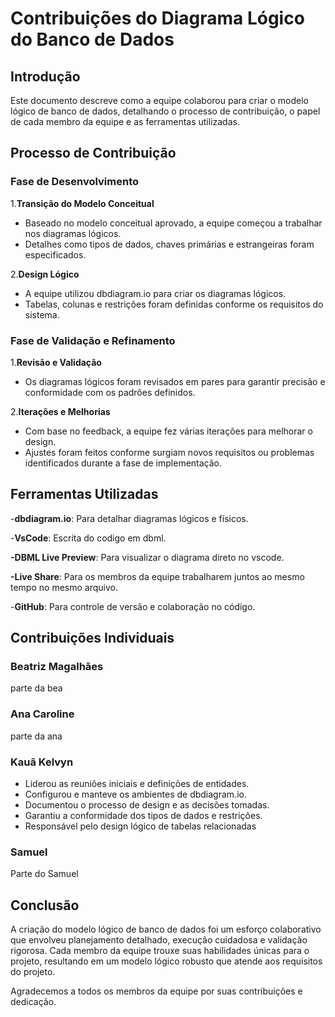 # Contribuições do Diagrama Lógico do Banco de Dados

## Introdução

Este documento descreve como a equipe colaborou para criar o modelo lógico de banco de dados, detalhando o processo de contribuição, o papel de cada membro da equipe e as ferramentas utilizadas.

## Processo de Contribuição

### Fase de Desenvolvimento

1.**Transição do Modelo Conceitual**

- Baseado no modelo conceitual aprovado, a equipe começou a trabalhar nos diagramas lógicos.
- Detalhes como tipos de dados, chaves primárias e estrangeiras foram especificados.

2.**Design Lógico**

- A equipe utilizou dbdiagram.io para criar os diagramas lógicos.
- Tabelas, colunas e restrições foram definidas conforme os requisitos do sistema.

### Fase de Validação e Refinamento

1.**Revisão e Validação**

- Os diagramas lógicos foram revisados em pares para garantir precisão e conformidade com os padrões definidos.

2.**Iterações e Melhorias**

- Com base no feedback, a equipe fez várias iterações para melhorar o design.
- Ajustes foram feitos conforme surgiam novos requisitos ou problemas identificados durante a fase de implementação.

## Ferramentas Utilizadas

-**dbdiagram.io**: Para detalhar diagramas lógicos e físicos.

-**VsCode**: Escrita do codigo em dbml.

**-DBML Live Preview**: Para visualizar o diagrama direto no vscode.

**-Live Share**: Para os membros da equipe trabalharem juntos ao mesmo tempo no mesmo arquivo.

-**GitHub**: Para controle de versão e colaboração no código.

## Contribuições Individuais

### Beatriz Magalhães

parte da bea

### Ana Caroline

parte da ana

### Kauã Kelvyn

- Liderou as reuniões iniciais e definições de entidades.
- Configurou e manteve os ambientes de dbdiagram.io.
- Documentou o processo de design e as decisões tomadas.
- Garantiu a conformidade dos tipos de dados e restrições.
- Responsável pelo design lógico de tabelas relacionadas

### Samuel

Parte do Samuel

## Conclusão

A criação do modelo lógico de banco de dados foi um esforço colaborativo que envolveu planejamento detalhado, execução cuidadosa e validação rigorosa. Cada membro da equipe trouxe suas habilidades únicas para o projeto, resultando em um modelo lógico robusto que atende aos requisitos do projeto.

Agradecemos a todos os membros da equipe por suas contribuições e dedicação.
